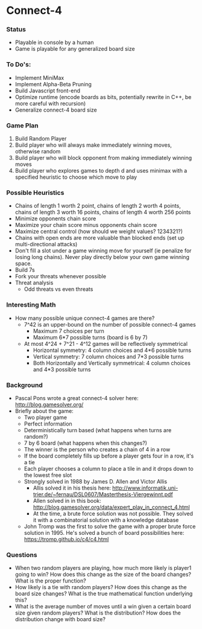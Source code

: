 # Connect-4

### Status
* Playable in console by a human
* Game is playable for any generalized board size

### To Do's:
* Implement MiniMax
* Implement Alpha-Beta Pruning
* Build Javascript front-end
* Optimize runtime (encode boards as bits, potentially rewrite in C++, be more careful with recursion)
* Generalize connect-4 board size

### Game Plan
1. Build Random Player
2. Build player who will always make immediately winning moves, otherwise random
3. Build player who will block opponent from making immediately winning moves
4. Build player who explores games to depth d and uses minimax with a specified heuristic to choose which move to play

### Possible Heuristics
* Chains of length 1 worth 2 point, chains of length 2 worth 4 points, chains of length 3 worth 16 points, chains of length 4 worth 256 points
* Minimize opponents chain score
* Maximize your chain score minus opponents chain score
* Maximize central control (how should we weight values? 1234321?)
* Chains with open ends are more valuable than blocked ends (set up multi-directional attacks)
* Don't fill a slot under a game winning move for yourself (ie penalize for losing long chains). Never play directly below your own game winning space.
* Build 7s
* Fork your threats whenever possible
* Threat analysis
  * Odd threats vs even threats

### Interesting Math
* How many possible unique connect-4 games are there?
  * 7^42 is an upper-bound on the number of possible connect-4 games
    * Maximum 7 choices per turn
    * Maximum 6*7 possible turns (board is 6 by 7)
  * At most 4^24 + 7^21 - 4^12 games will be reflectively symmetrical
    * Horizontal symmetry: 4 column choices and 4*6 possible turns
    * Vertical symmetry: 7 column choices and 7*3 possible turns
    * Both Horizontally and Vertically symmetrical: 4 column choices and 4*3 possible turns

### Background
* Pascal Pons wrote a great connect-4 solver here: http://blog.gamesolver.org/
* Briefly about the game:
  * Two player game
  * Perfect information
  * Deterministically turn based (what happens when turns are random?)
  * 7 by 6 board (what happens when this changes?)
  * The winner is the person who creates a chain of 4 in a row
  * If the board completely fills up before a player gets four in a row, it's a tie
  * Each player chooses a column to place a tile in and it drops down to the lowest free slot
  * Strongly solved in 1988 by James D. Allen and Victor Allis
    * Allis solved it in his thesis here: http://www.informatik.uni-trier.de/~fernau/DSL0607/Masterthesis-Viergewinnt.pdf
    * Allen solved in in this book: http://blog.gamesolver.org/data/expert_play_in_connect_4.html
    * At the time, a brute force solution was not possible. They solved it with a combinatorial solution with a knowledge database
  * John Tromp was the first to solve the game with a proper brute force solution in 1995. He's solved a bunch of board possibilities here: https://tromp.github.io/c4/c4.html

### Questions
* When two random players are playing, how much more likely is player1 going to win? How does this change as the size of the board changes? What is the proper function?
* How likely is a tie with random players? How does this change as the board size changes? What is the true mathematical function underlying this?
* What is the average number of moves until a win given a certain board size given random players? What is the distribution? How does the distribution change with board size?
